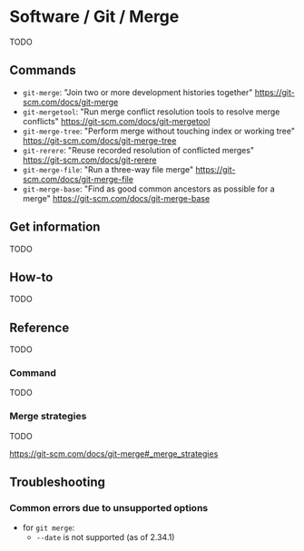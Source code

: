 # Software / Git / Merge

TODO

## Commands

- `git-merge`: "Join two or more development histories together"
  <https://git-scm.com/docs/git-merge>
- `git-mergetool`: "Run merge conflict resolution tools to resolve merge conflicts"
  <https://git-scm.com/docs/git-mergetool>
- `git-merge-tree`: "Perform merge without touching index or working tree"
  <https://git-scm.com/docs/git-merge-tree>
- `git-rerere`: "Reuse recorded resolution of conflicted merges"
  <https://git-scm.com/docs/git-rerere>
- `git-merge-file`: "Run a three-way file merge"
  <https://git-scm.com/docs/git-merge-file>
- `git-merge-base`: "Find as good common ancestors as possible for a merge"
  <https://git-scm.com/docs/git-merge-base>

## Get information

TODO

## How-to

TODO

## Reference

TODO

### Command

TODO

### Merge strategies

TODO

<https://git-scm.com/docs/git-merge#_merge_strategies>

## Troubleshooting

### Common errors due to unsupported options

- for `git merge`:
  - `--date` is not supported (as of 2.34.1)

